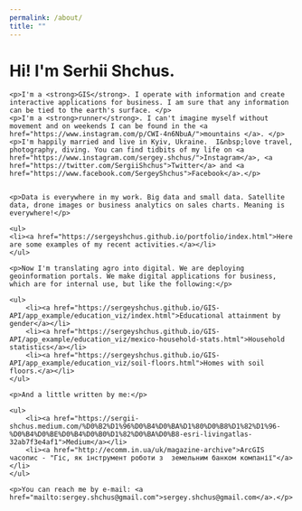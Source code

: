 ```yaml
---
permalink: /about/
title: ""
---
```


<div class="container">
    <h1>Hi! I'm <span>Serhii Shchus</span>.</h1>

    <p>I'm a <strong>GIS</strong>. I operate with information and create interactive applications for business. I am sure that any information can be tied to the earth's surface. </p>
    <p>I'm a <strong>runner</strong>. I can't imagine myself without movement and on weekends I can be found in the <a href="https://www.instagram.com/p/CWI-4n6NbuA/">mountains </a>. </p>
    <p>I'm happily married and live in Kyiv, Ukraine.  I&nbsp;love travel, photography, diving. You can find tidbits of my life on <a href="https://www.instagram.com/sergey.shchus/">Instagram</a>, <a href="https://twitter.com/SergiiShchus">Twitter</a> and <a href="https://www.facebook.com/SergeyShchus">Facebook</a>.</p>


    <p>Data is everywhere in my work. Big data and small data. Satellite data, drone images or business analytics on sales charts. Meaning is everywhere!</p>

    <ul>
    <li><a href="https://sergeyshchus.github.io/portfolio/index.html">Here are some examples of my recent activities.</a></li>
    </ul>

    <p>Now I'm translating agro into digital. We are deploying geoinformation portals. We make digital applications for business, which are for internal use, but like the following:</p>

    <ul>
        <li><a href="https://sergeyshchus.github.io/GIS-API/app_example/education_viz/index.html">Educational attainment by gender</a></li>
        <li><a href="https://sergeyshchus.github.io/GIS-API/app_example/education_viz/mexico-household-stats.html">Household statistics</a></li>
        <li><a href="https://sergeyshchus.github.io/GIS-API/app_example/education_viz/soil-floors.html">Homes with soil floors.</a></li>
    </ul>
    
    <p>And a little written by me:</p>

    <ul>
        <li><a href="https://sergii-shchus.medium.com/%D0%B2%D1%96%D0%B4%D0%BA%D1%80%D0%B8%D1%82%D1%96-%D0%B4%D0%BE%D0%B4%D0%B0%D1%82%D0%BA%D0%B8-esri-livingatlas-32ab7f3e4af1">Medium</a></li>
        <li><a href="http://ecomm.in.ua/uk/magazine-archive">ArcGIS часопис - "Гіс, як інструмент роботи з  земельним банком компанії"</a></li>
    </ul>

    <p>You can reach me by e-mail: <a href="mailto:sergey.shchus@gmail.com">sergey.shchus@gmail.com</a>.</p>
</div>